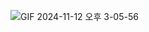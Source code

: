 ![GIF 2024-11-12 오후 3-05-56](https://github.com/user-attachments/assets/3a346f66-e46d-40d4-a0e2-936264e0f4ea)
